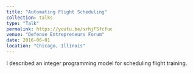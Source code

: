 ```yaml
---
title: "Automating Flight Scheduling"
collection: talks
type: "Talk"
permalink: https://youtu.be/srhjFSfcfuc
venue: "Defense Entrepreneurs Forum"
date: 2016-06-01
location: "Chicago, Illinois"
---
```


I described an integer programming model for scheduling flight training.

